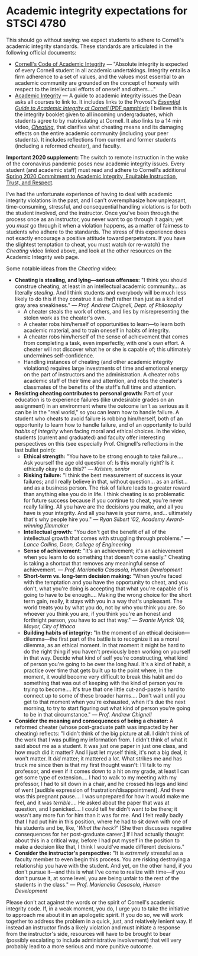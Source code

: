 # Academic integrity expectations for STSCI 4780

This should go without saying: we expect students to adhere to Cornell's academic integrity standards. These standards are articulated in the following official documents:

* [Cornell's Code of Academic Integrity](https://theuniversityfaculty.cornell.edu/academic-integrity/code-of-academic-integrity/) — "Absolute integrity is expected of every Cornell student in all academic undertakings. Integrity entails a firm adherence to a set of values, and the values most essential to an academic community are grounded on the concept of honesty with respect to the intellectual efforts of oneself and others...."
* [Academic Integrity](https://theuniversityfaculty.cornell.edu/academic-integrity/) — A guide to academic integrity issues the Dean asks all courses to link to. It includes links to the Provost's [*Essential Guide to Academic Integrity at Cornell* (PDF pamphlet)](https://cpb-us-e1.wpmucdn.com/blogs.cornell.edu/dist/e/5276/files/2020/01/Academic-Integrity-Pamphlet-2019-VD.pdf); I believe this is the integrity booklet given to all incoming undergraduates, which students agree to by matriculating at Cornell. It also links to a 14 min video, [*Cheating*](https://cheatingvideo.provost.cornell.edu/), that clarifies what cheating means and its damaging effects on the entire academic community (including your peer students). It includes reflections from current and former students (including a reformed cheater), and faculty.

**Important 2020 supplement:** The switch to remote instruction in the wake of the coronavirus pandemic poses new academic integrity issues. Every student (and academic staff) must read and adhere to Cornell's additional [Spring 2020 Commitment to Academic Integrity, Equitable Instruction, Trust, and Respect](https://cpb-us-e1.wpmucdn.com/blogs.cornell.edu/dist/3/6798/files/2020/04/HonorFinal.pdf).

I've had the unfortunate experience of having to deal with academic integrity violations in the past, and I can't overemphasize how unpleasant, time-consuming, stressful, and consequential handling violations is for both the student involved, *and* the instructor. Once you've been through the process once as an instructor, you never want to go through it again; yet you *must* go through it when a violation happens, as a matter of fairness to students who adhere to the standards. The stress of this experience does not exactly encourage a positive attitude toward perpetrators. If you have the slightest temptation to cheat, you must watch (or re-watch) the *Cheating* video linked above, and look at the other resources on the Academic Integrity web page.

Some notable ideas from the *Cheating* video:

* **Cheating is stealing, and lying—serious offenses:** "I think you should construe cheating, at least in an intellectual academic community... as literally *stealing*. And I think students and everybody will be much less likely to do this if they construe it as *theft* rather than just as a kind of gray area sneakiness." — *Prof. Andrew Chignell, Dept. of Philosophy*
  * A cheater steals the work of others, and lies by misrepresenting the stolen work as the cheater's own.
  * A cheater robs him/herself of opportunities to learn—to learn both academic material, and to train oneself in habits of integrity.
  * A cheater robs him/herself of the sense of achievement that comes from completing a task, even imperfectly, with one's own effort. A cheater will not discover what he or she is capable of; this ultimately undermines self-confidence.
  * Handling instances of cheating (and other academic integrity violations) requires large investments of time and emotional energy on the part of instructors and the administration. A cheater robs academic staff of their time and attention, and robs the cheater's classmates of the benefits of the staff's full time and attention.
* **Resisting cheating contributes to personal growth:** Part of your education is to experience failures (like undesirable grades on an assignment) in an environment where the outcome isn't as serious as it can be in the "real world," so you can learn how to handle failure. A student who cheats to avoid failure is robbing him/herself, both of an opportunity to learn how to handle failure, and of an opportunity to build *habits of integrity* when facing moral and ethical choices. In the video, students (current and graduated) and faculty offer interesting perspectives on this (see especially Prof. Chignell's reflections in the last bullet point):
  * **Ethical strength:** "You have to be strong enough to take failure.... Ask yourself the age old question of: Is this morally right? Is it ethically okay to do this?" — *Kristen, senior*
  * **Risking failure:** "I think the best measurement of success is your failures; and I really believe in that, without question... as an artist... and as a business person. The risk of failure leads to greater reward than anything else you do in life. I think cheating is so problematic for future success because if you continue to cheat, you're never really failing. All you have are the decisions you make, and all you have is your integrity. And all you have is your name, and... ultimately that's why people hire you." — *Ryan Silbert '02, Academy Award-winning filmmaker*
  * **Intellectual growth:** "You don't get the benefit of all of the intellectual growth that comes with struggling through problems." — *Lance Collins, Dean, College of Engineering*
  * **Sense of achievement:** "It's an achievement; it's an achievement when you learn to do something that doesn't come easily." Cheating is taking a shortcut that removes any meaningful sense of achievement.  — *Prof. Marianella Casasola, Human Development*
  * **Short-term vs. long-term decision making:** "When you're faced with the temptation and you have the opportunity to cheat, and you don't, what you're doing is accepting that what you're capable of is going to have to be enough.... Making the wrong choice for the short term gain, really, it stays with you in a way that's unpleasant. The world treats you by what you do, not by who you think you are. So whoever you think you are, if you think you're an honest and forthright person, you have to act that way." — *Svante Myrick '09, Mayor, City of Ithaca*
  * **Building habits of integrity:** "In the moment of an ethical decision—dilemma—the first part of the battle is to recognize it as a moral dilemma, as an ethical moment. In that moment it might be hard to do the right thing if you haven't previously been working on yourself in that way. Decide what kind of self you're constructing, what kind of person you're going to be over the long haul. It's a kind of habit, a practice over time that gets built up to the point where, in the moment, it would become very difficult to break this habit and do something that was out of keeping with the kind of person you're trying to become.... It's true that one little cut-and-paste is hard to connect up to some of these broader harms.... Don't wait until you get to that moment when you're exhausted, when it's due the next morning, to try to start figuring out what kind of person you're going to be in that circumstance." — *Prof. Andrew Chignell*
* **Consider the meaning and consequences of being a cheater:** A reformed cheater (whose post-graduate path was impacted by her cheating) reflects: "I didn't think of the big picture at all. I didn't think of the work that I was pulling my information from. I didn't think of what it said about me as a student. It was just one paper in just one class, and how much did it matter? And I just let myself think, it's not a big deal, it won't matter. It *did* matter; it mattered a *lot*. What strikes me and has truck me since then is that my first thought wasn't: I'll talk to my professor, and even if it comes down to a hit on my grade, at least I can get some type of extension.... I had to walk to my meeting with my professor, I had to sit down in a chair, and he crossed his legs and kind of went [audible expression of frustration/disappointment]. And there was this pregnant pause.... I was unprepared for how it would make me feel, and it was *terrible*.... He asked about the paper that was at question, and I panicked.... I could tell *he* didn't want to be there; it wasn't any more fun for him than it was for me. And I felt really badly that I had put him in this position, where he had to sit down with one of his students and be, like, '*What the heck?*' [She then discusses negative consequences for her post-graduate career.] If I had actually thought about this in a critical way, before I had put myself in the position to make a decision like that, I think I would've made different decisions."
* **Consider the instructor's perspective:** "It is *extremely* stressful as a faculty member to even begin this process. You are risking destroying a relationship you have with the student. And yet, on the other hand, if you don't pursue it—and this is what I've come to realize with time—if you don't pursue it, at some level, you are being unfair to the rest of the students in the class." — *Prof. Marianella Casasola, Human Development*

Please don't act against the words or the spirit of Cornell's academic integrity code. If, in a weak moment, you do, I urge you to take the initiative to approach me about it in an apologetic spirit. If you do so, we will work together to address the problem in a quick, just, and relatively lenient way. If instead an instructor finds a likely violation and must initiate a response from the instructor's side, resources will have to be brought to bear (possibly escalating to include administrative involvement) that will very probably lead to a more serious and more punitive outcome.